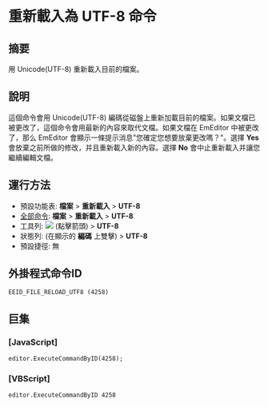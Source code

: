 # 重新載入為 UTF-8 命令

## 摘要

用 Unicode(UTF-8) 重新載入目前的檔案。

## 說明

這個命令會用 Unicode(UTF-8) 編碼從磁盤上重新加載目前的檔案。如果文檔已被更改了，這個命令會用最新的內容來取代文檔。如果文檔在 EmEditor 中被更改了，那么 EmEditor 會顯示一條提示消息"您確定您想要放棄更改嗎？"。選擇 **Yes** 會放棄之前所做的修改，并且重新載入新的內容。選擇 **No** 會中止重新載入并讓您繼續編輯文檔。

## 運行方法

- 預設功能表: **檔案** \> **重新載入** \> **UTF-8**
- [全部命令](../tools/all_commands): **檔案** \> **重新載入**
\> **UTF-8**
- 工具列: ![](../../images/reload..png) (點擊箭頭) \> **UTF-8**
- 狀態列: (在顯示的 **編碼** 上雙擊) \> **UTF-8**
- 預設捷徑: 無

## 外掛程式命令ID

```
EEID_FILE_RELOAD_UTF8 (4258)
```

## 巨集

### \[JavaScript\]

```
editor.ExecuteCommandByID(4258);
```

### \[VBScript\]

```
editor.ExecuteCommandByID 4258
```
